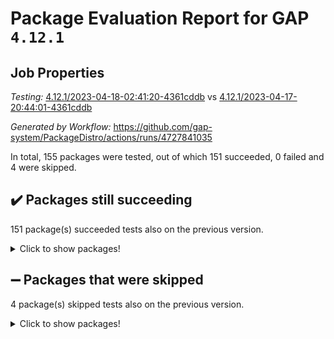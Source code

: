 # Package Evaluation Report for GAP `4.12.1`

## Job Properties

*Testing:* [4.12.1/2023-04-18-02:41:20-4361cddb](https://github.com/gap-system/PackageDistro/blob/data/reports/4.12.1/2023-04-18-02:41:20-4361cddb) vs [4.12.1/2023-04-17-20:44:01-4361cddb](https://github.com/gap-system/PackageDistro/blob/data/reports/4.12.1/2023-04-17-20:44:01-4361cddb)

*Generated by Workflow:* https://github.com/gap-system/PackageDistro/actions/runs/4727841035

In total, 155 packages were tested, out of which 151 succeeded, 0 failed and 4 were skipped.

## :heavy_check_mark: Packages still succeeding

151 package(s) succeeded tests also on the previous version.
<details><summary>Click to show packages!</summary>

- 4ti2interface 2023.02-04 [(success)](https://github.com/gap-system/PackageDistro/actions/runs/4727841035/jobs/8388984261)
- ace 5.6.2 [(success)](https://github.com/gap-system/PackageDistro/actions/runs/4727841035/jobs/8388984358)
- aclib 1.3.2 [(success)](https://github.com/gap-system/PackageDistro/actions/runs/4727841035/jobs/8388984451)
- agt 0.3.1 [(success)](https://github.com/gap-system/PackageDistro/actions/runs/4727841035/jobs/8388984553)
- alnuth 3.2.1 [(success)](https://github.com/gap-system/PackageDistro/actions/runs/4727841035/jobs/8388984624)
- anupq 3.3.0 [(success)](https://github.com/gap-system/PackageDistro/actions/runs/4727841035/jobs/8388984721)
- atlasrep 2.1.6 [(success)](https://github.com/gap-system/PackageDistro/actions/runs/4727841035/jobs/8388984808)
- autodoc 2022.10.20 [(success)](https://github.com/gap-system/PackageDistro/actions/runs/4727841035/jobs/8388984902)
- automata 1.15 [(success)](https://github.com/gap-system/PackageDistro/actions/runs/4727841035/jobs/8388984978)
- automgrp 1.3.2 [(success)](https://github.com/gap-system/PackageDistro/actions/runs/4727841035/jobs/8388985064)
- autpgrp 1.11 [(success)](https://github.com/gap-system/PackageDistro/actions/runs/4727841035/jobs/8388985152)
- cap 2023.04-04 [(success)](https://github.com/gap-system/PackageDistro/actions/runs/4727841035/jobs/8388985246)
- caratinterface 2.3.5 [(success)](https://github.com/gap-system/PackageDistro/actions/runs/4727841035/jobs/8388985334)
- cddinterface 2022.11.01 [(success)](https://github.com/gap-system/PackageDistro/actions/runs/4727841035/jobs/8388985440)
- circle 1.6.6 [(success)](https://github.com/gap-system/PackageDistro/actions/runs/4727841035/jobs/8388985529)
- classicpres 1.22 [(success)](https://github.com/gap-system/PackageDistro/actions/runs/4727841035/jobs/8388985666)
- cohomolo 1.6.11 [(success)](https://github.com/gap-system/PackageDistro/actions/runs/4727841035/jobs/8388985771)
- congruence 1.2.5 [(success)](https://github.com/gap-system/PackageDistro/actions/runs/4727841035/jobs/8388985857)
- corelg 1.56 [(success)](https://github.com/gap-system/PackageDistro/actions/runs/4727841035/jobs/8388985963)
- crime 1.6 [(success)](https://github.com/gap-system/PackageDistro/actions/runs/4727841035/jobs/8388986041)
- crisp 1.4.6 [(success)](https://github.com/gap-system/PackageDistro/actions/runs/4727841035/jobs/8388986131)
- crypting 0.10.4 [(success)](https://github.com/gap-system/PackageDistro/actions/runs/4727841035/jobs/8388986207)
- cryst 4.1.26 [(success)](https://github.com/gap-system/PackageDistro/actions/runs/4727841035/jobs/8388986281)
- crystcat 1.1.10 [(success)](https://github.com/gap-system/PackageDistro/actions/runs/4727841035/jobs/8388986360)
- ctbllib 1.3.5 [(success)](https://github.com/gap-system/PackageDistro/actions/runs/4727841035/jobs/8388986463)
- cubefree 1.19 [(success)](https://github.com/gap-system/PackageDistro/actions/runs/4727841035/jobs/8388986551)
- curlinterface 2.3.1 [(success)](https://github.com/gap-system/PackageDistro/actions/runs/4727841035/jobs/8388986630)
- cvec 2.8.1 [(success)](https://github.com/gap-system/PackageDistro/actions/runs/4727841035/jobs/8388986700)
- datastructures 0.3.0 [(success)](https://github.com/gap-system/PackageDistro/actions/runs/4727841035/jobs/8388986774)
- deepthought 1.0.6 [(success)](https://github.com/gap-system/PackageDistro/actions/runs/4727841035/jobs/8388986847)
- design 1.8 [(success)](https://github.com/gap-system/PackageDistro/actions/runs/4727841035/jobs/8388986926)
- difsets 2.3.1 [(success)](https://github.com/gap-system/PackageDistro/actions/runs/4727841035/jobs/8388986996)
- digraphs 1.6.2 [(success)](https://github.com/gap-system/PackageDistro/actions/runs/4727841035/jobs/8388987080)
- edim 1.3.7 [(success)](https://github.com/gap-system/PackageDistro/actions/runs/4727841035/jobs/8388987175)
- example 4.3.4 [(success)](https://github.com/gap-system/PackageDistro/actions/runs/4727841035/jobs/8388987247)
- examplesforhomalg 2023.02-04 [(success)](https://github.com/gap-system/PackageDistro/actions/runs/4727841035/jobs/8388987360)
- factint 1.6.3 [(success)](https://github.com/gap-system/PackageDistro/actions/runs/4727841035/jobs/8388987420)
- ferret 1.0.9 [(success)](https://github.com/gap-system/PackageDistro/actions/runs/4727841035/jobs/8388987510)
- fga 1.5.0 [(success)](https://github.com/gap-system/PackageDistro/actions/runs/4727841035/jobs/8388987589)
- fining 1.5.5 [(success)](https://github.com/gap-system/PackageDistro/actions/runs/4727841035/jobs/8388987678)
- float 1.0.3 [(success)](https://github.com/gap-system/PackageDistro/actions/runs/4727841035/jobs/8388987746)
- format 1.4.3 [(success)](https://github.com/gap-system/PackageDistro/actions/runs/4727841035/jobs/8388987844)
- forms 1.2.9 [(success)](https://github.com/gap-system/PackageDistro/actions/runs/4727841035/jobs/8388987933)
- fplsa 1.2.6 [(success)](https://github.com/gap-system/PackageDistro/actions/runs/4727841035/jobs/8388988016)
- fr 2.4.12 [(success)](https://github.com/gap-system/PackageDistro/actions/runs/4727841035/jobs/8388988105)
- francy 2.0.3 [(success)](https://github.com/gap-system/PackageDistro/actions/runs/4727841035/jobs/8388988214)
- fwtree 1.3 [(success)](https://github.com/gap-system/PackageDistro/actions/runs/4727841035/jobs/8388988310)
- gapdoc 1.6.6 [(success)](https://github.com/gap-system/PackageDistro/actions/runs/4727841035/jobs/8388988403)
- gauss 2023.02-04 [(success)](https://github.com/gap-system/PackageDistro/actions/runs/4727841035/jobs/8388988490)
- gaussforhomalg 2023.02-04 [(success)](https://github.com/gap-system/PackageDistro/actions/runs/4727841035/jobs/8388988585)
- gbnp 1.0.5 [(success)](https://github.com/gap-system/PackageDistro/actions/runs/4727841035/jobs/8388988676)
- generalizedmorphismsforcap 2023.03-01 [(success)](https://github.com/gap-system/PackageDistro/actions/runs/4727841035/jobs/8388988743)
- genss 1.6.8 [(success)](https://github.com/gap-system/PackageDistro/actions/runs/4727841035/jobs/8388988826)
- gradedmodules 2023.02-04 [(success)](https://github.com/gap-system/PackageDistro/actions/runs/4727841035/jobs/8388988900)
- gradedringforhomalg 2023.02-04 [(success)](https://github.com/gap-system/PackageDistro/actions/runs/4727841035/jobs/8388988989)
- grape 4.9.0 [(success)](https://github.com/gap-system/PackageDistro/actions/runs/4727841035/jobs/8388989067)
- groupoids 1.73 [(success)](https://github.com/gap-system/PackageDistro/actions/runs/4727841035/jobs/8388989151)
- grpconst 2.6.4 [(success)](https://github.com/gap-system/PackageDistro/actions/runs/4727841035/jobs/8388989268)
- guarana 0.96.3 [(success)](https://github.com/gap-system/PackageDistro/actions/runs/4727841035/jobs/8388989345)
- guava 3.18 [(success)](https://github.com/gap-system/PackageDistro/actions/runs/4727841035/jobs/8388989481)
- hap 1.55 [(success)](https://github.com/gap-system/PackageDistro/actions/runs/4727841035/jobs/8388989570)
- hapcryst 0.1.15 [(success)](https://github.com/gap-system/PackageDistro/actions/runs/4727841035/jobs/8388989654)
- hecke 1.5.3 [(success)](https://github.com/gap-system/PackageDistro/actions/runs/4727841035/jobs/8388989736)
- help 3.5 [(success)](https://github.com/gap-system/PackageDistro/actions/runs/4727841035/jobs/8388989819)
- homalg 2023.02-05 [(success)](https://github.com/gap-system/PackageDistro/actions/runs/4727841035/jobs/8388989899)
- homalgtocas 2023.02-04 [(success)](https://github.com/gap-system/PackageDistro/actions/runs/4727841035/jobs/8388989980)
- idrel 2.45 [(success)](https://github.com/gap-system/PackageDistro/actions/runs/4727841035/jobs/8388990145)
- images 1.3.1 [(success)](https://github.com/gap-system/PackageDistro/actions/runs/4727841035/jobs/8388990223)
- intpic 0.3.0 [(success)](https://github.com/gap-system/PackageDistro/actions/runs/4727841035/jobs/8388990304)
- io 4.8.1 [(success)](https://github.com/gap-system/PackageDistro/actions/runs/4727841035/jobs/8388990386)
- io_forhomalg 2023.02-04 [(success)](https://github.com/gap-system/PackageDistro/actions/runs/4727841035/jobs/8388990472)
- irredsol 1.4.4 [(success)](https://github.com/gap-system/PackageDistro/actions/runs/4727841035/jobs/8388990549)
- json 2.1.1 [(success)](https://github.com/gap-system/PackageDistro/actions/runs/4727841035/jobs/8388990623)
- jupyterkernel 1.5.0 [(success)](https://github.com/gap-system/PackageDistro/actions/runs/4727841035/jobs/8388990697)
- jupyterviz 1.5.6 [(success)](https://github.com/gap-system/PackageDistro/actions/runs/4727841035/jobs/8388990790)
- kan 1.35 [(success)](https://github.com/gap-system/PackageDistro/actions/runs/4727841035/jobs/8388990852)
- kbmag 1.5.11 [(success)](https://github.com/gap-system/PackageDistro/actions/runs/4727841035/jobs/8388990922)
- laguna 3.9.6 [(success)](https://github.com/gap-system/PackageDistro/actions/runs/4727841035/jobs/8388991013)
- liealgdb 2.2.1 [(success)](https://github.com/gap-system/PackageDistro/actions/runs/4727841035/jobs/8388991073)
- liepring 2.8 [(success)](https://github.com/gap-system/PackageDistro/actions/runs/4727841035/jobs/8388991141)
- liering 2.4.2 [(success)](https://github.com/gap-system/PackageDistro/actions/runs/4727841035/jobs/8388991218)
- linearalgebraforcap 2023.03-06 [(success)](https://github.com/gap-system/PackageDistro/actions/runs/4727841035/jobs/8388991280)
- localizeringforhomalg 2023.02-04 [(success)](https://github.com/gap-system/PackageDistro/actions/runs/4727841035/jobs/8388991357)
- loops 3.4.3 [(success)](https://github.com/gap-system/PackageDistro/actions/runs/4727841035/jobs/8388991427)
- lpres 1.0.3 [(success)](https://github.com/gap-system/PackageDistro/actions/runs/4727841035/jobs/8388991495)
- majoranaalgebras 1.5.1 [(success)](https://github.com/gap-system/PackageDistro/actions/runs/4727841035/jobs/8388991571)
- mapclass 1.4.6 [(success)](https://github.com/gap-system/PackageDistro/actions/runs/4727841035/jobs/8388991649)
- matgrp 0.70 [(success)](https://github.com/gap-system/PackageDistro/actions/runs/4727841035/jobs/8388991722)
- matricesforhomalg 2023.02-04 [(success)](https://github.com/gap-system/PackageDistro/actions/runs/4727841035/jobs/8388991784)
- modisom 2.5.4 [(success)](https://github.com/gap-system/PackageDistro/actions/runs/4727841035/jobs/8388991854)
- modulepresentationsforcap 2023.03-01 [(success)](https://github.com/gap-system/PackageDistro/actions/runs/4727841035/jobs/8388991920)
- modules 2023.02-04 [(success)](https://github.com/gap-system/PackageDistro/actions/runs/4727841035/jobs/8388991994)
- monoidalcategories 2023.04-01 [(success)](https://github.com/gap-system/PackageDistro/actions/runs/4727841035/jobs/8388992085)
- nconvex 2022.09-01 [(success)](https://github.com/gap-system/PackageDistro/actions/runs/4727841035/jobs/8388992142)
- nilmat 1.4.2 [(success)](https://github.com/gap-system/PackageDistro/actions/runs/4727841035/jobs/8388992208)
- nock 1.5 [(success)](https://github.com/gap-system/PackageDistro/actions/runs/4727841035/jobs/8388992290)
- normalizinterface 1.3.5 [(success)](https://github.com/gap-system/PackageDistro/actions/runs/4727841035/jobs/8388992366)
- nq 2.5.10 [(success)](https://github.com/gap-system/PackageDistro/actions/runs/4727841035/jobs/8388992431)
- numericalsgps 1.3.1 [(success)](https://github.com/gap-system/PackageDistro/actions/runs/4727841035/jobs/8388992521)
- openmath 11.5.3 [(success)](https://github.com/gap-system/PackageDistro/actions/runs/4727841035/jobs/8388992592)
- orb 4.9.0 [(success)](https://github.com/gap-system/PackageDistro/actions/runs/4727841035/jobs/8388992690)
- packagemanager 1.4.1 [(success)](https://github.com/gap-system/PackageDistro/actions/runs/4727841035/jobs/8388992762)
- patternclass 2.4.3 [(success)](https://github.com/gap-system/PackageDistro/actions/runs/4727841035/jobs/8388992833)
- permut 2.0.4 [(success)](https://github.com/gap-system/PackageDistro/actions/runs/4727841035/jobs/8388992911)
- polenta 1.3.10 [(success)](https://github.com/gap-system/PackageDistro/actions/runs/4727841035/jobs/8388992988)
- polymaking 0.8.6 [(success)](https://github.com/gap-system/PackageDistro/actions/runs/4727841035/jobs/8388993071)
- primgrp 3.4.4 [(success)](https://github.com/gap-system/PackageDistro/actions/runs/4727841035/jobs/8388993150)
- profiling 2.5.2 [(success)](https://github.com/gap-system/PackageDistro/actions/runs/4727841035/jobs/8388993229)
- qpa 1.34 [(success)](https://github.com/gap-system/PackageDistro/actions/runs/4727841035/jobs/8388993298)
- quagroup 1.8.3 [(success)](https://github.com/gap-system/PackageDistro/actions/runs/4727841035/jobs/8388993384)
- radiroot 2.9 [(success)](https://github.com/gap-system/PackageDistro/actions/runs/4727841035/jobs/8388993463)
- rcwa 4.7.1 [(success)](https://github.com/gap-system/PackageDistro/actions/runs/4727841035/jobs/8388993556)
- rds 1.8 [(success)](https://github.com/gap-system/PackageDistro/actions/runs/4727841035/jobs/8388993649)
- recog 1.4.2 [(success)](https://github.com/gap-system/PackageDistro/actions/runs/4727841035/jobs/8388993753)
- repndecomp 1.3.0 [(success)](https://github.com/gap-system/PackageDistro/actions/runs/4727841035/jobs/8388993852)
- repsn 3.1.1 [(success)](https://github.com/gap-system/PackageDistro/actions/runs/4727841035/jobs/8388993977)
- resclasses 4.7.3 [(success)](https://github.com/gap-system/PackageDistro/actions/runs/4727841035/jobs/8388994079)
- ringsforhomalg 2023.02-05 [(success)](https://github.com/gap-system/PackageDistro/actions/runs/4727841035/jobs/8388994166)
- sco 2023.02-04 [(success)](https://github.com/gap-system/PackageDistro/actions/runs/4727841035/jobs/8388994243)
- scscp 2.4.1 [(success)](https://github.com/gap-system/PackageDistro/actions/runs/4727841035/jobs/8388994338)
- semigroups 5.2.1 [(success)](https://github.com/gap-system/PackageDistro/actions/runs/4727841035/jobs/8388994426)
- sglppow 2.3 [(success)](https://github.com/gap-system/PackageDistro/actions/runs/4727841035/jobs/8388994512)
- sgpviz 0.999.5 [(success)](https://github.com/gap-system/PackageDistro/actions/runs/4727841035/jobs/8388994597)
- simpcomp 2.1.14 [(success)](https://github.com/gap-system/PackageDistro/actions/runs/4727841035/jobs/8388994699)
- singular 2023.02.09 [(success)](https://github.com/gap-system/PackageDistro/actions/runs/4727841035/jobs/8388994787)
- sl2reps 1.1 [(success)](https://github.com/gap-system/PackageDistro/actions/runs/4727841035/jobs/8388994873)
- sla 1.5.3 [(success)](https://github.com/gap-system/PackageDistro/actions/runs/4727841035/jobs/8388994970)
- smallgrp 1.5.2 [(success)](https://github.com/gap-system/PackageDistro/actions/runs/4727841035/jobs/8388995070)
- smallsemi 0.6.13 [(success)](https://github.com/gap-system/PackageDistro/actions/runs/4727841035/jobs/8388995141)
- sonata 2.9.6 [(success)](https://github.com/gap-system/PackageDistro/actions/runs/4727841035/jobs/8388995233)
- sophus 1.27 [(success)](https://github.com/gap-system/PackageDistro/actions/runs/4727841035/jobs/8388995368)
- spinsym 1.5.2 [(success)](https://github.com/gap-system/PackageDistro/actions/runs/4727841035/jobs/8388995468)
- standardff 0.9.4 [(success)](https://github.com/gap-system/PackageDistro/actions/runs/4727841035/jobs/8388995548)
- symbcompcc 1.3.2 [(success)](https://github.com/gap-system/PackageDistro/actions/runs/4727841035/jobs/8388995625)
- thelma 1.3 [(success)](https://github.com/gap-system/PackageDistro/actions/runs/4727841035/jobs/8388995716)
- tomlib 1.2.9 [(success)](https://github.com/gap-system/PackageDistro/actions/runs/4727841035/jobs/8388995807)
- toolsforhomalg 2023.03-01 [(success)](https://github.com/gap-system/PackageDistro/actions/runs/4727841035/jobs/8388995888)
- toric 1.9.5 [(success)](https://github.com/gap-system/PackageDistro/actions/runs/4727841035/jobs/8388995966)
- toricvarieties 2022.07.13 [(success)](https://github.com/gap-system/PackageDistro/actions/runs/4727841035/jobs/8388996033)
- transgrp 3.6.4 [(success)](https://github.com/gap-system/PackageDistro/actions/runs/4727841035/jobs/8388996110)
- ugaly 4.0.3 [(success)](https://github.com/gap-system/PackageDistro/actions/runs/4727841035/jobs/8388996223)
- unipot 1.5 [(success)](https://github.com/gap-system/PackageDistro/actions/runs/4727841035/jobs/8388996301)
- unitlib 4.2.0 [(success)](https://github.com/gap-system/PackageDistro/actions/runs/4727841035/jobs/8388996379)
- utils 0.82 [(success)](https://github.com/gap-system/PackageDistro/actions/runs/4727841035/jobs/8388996441)
- uuid 0.7 [(success)](https://github.com/gap-system/PackageDistro/actions/runs/4727841035/jobs/8388996517)
- walrus 0.9991 [(success)](https://github.com/gap-system/PackageDistro/actions/runs/4727841035/jobs/8388996635)
- wedderga 4.10.3 [(success)](https://github.com/gap-system/PackageDistro/actions/runs/4727841035/jobs/8388996715)
- xmod 2.91 [(success)](https://github.com/gap-system/PackageDistro/actions/runs/4727841035/jobs/8388996803)
- xmodalg 1.23 [(success)](https://github.com/gap-system/PackageDistro/actions/runs/4727841035/jobs/8388996881)
- yangbaxter 0.10.3 [(success)](https://github.com/gap-system/PackageDistro/actions/runs/4727841035/jobs/8388996974)
- zeromqinterface 0.14 [(success)](https://github.com/gap-system/PackageDistro/actions/runs/4727841035/jobs/8388997048)
</details>

## :heavy_minus_sign: Packages that were skipped

4 package(s) skipped tests also on the previous version.
<details><summary>Click to show packages!</summary>

- browse 1.8.21 [(skipped)](https://github.com/gap-system/PackageDistro/actions/runs/4727841035/jobs/8388817064)
- itc 1.5.1 [(skipped)](https://github.com/gap-system/PackageDistro/actions/runs/4727841035/jobs/8388817064)
- polycyclic 2.16 [(skipped)](https://github.com/gap-system/PackageDistro/actions/runs/4727841035/jobs/8388817064)
- xgap 4.31 [(skipped)](https://github.com/gap-system/PackageDistro/actions/runs/4727841035/jobs/8388817064)
</details>

